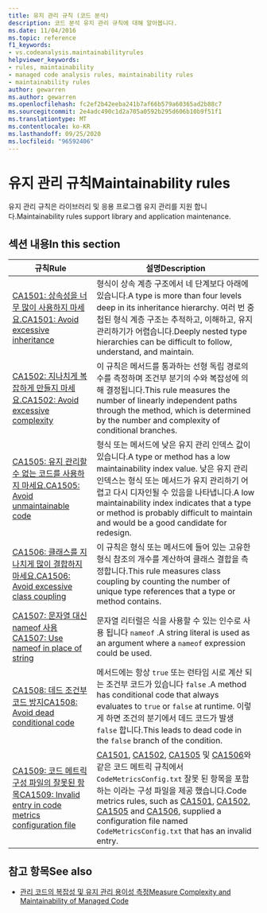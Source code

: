 ```yaml
---
title: 유지 관리 규칙 (코드 분석)
description: 코드 분석 유지 관리 규칙에 대해 알아봅니다.
ms.date: 11/04/2016
ms.topic: reference
f1_keywords:
- vs.codeanalysis.maintainabilityrules
helpviewer_keywords:
- rules, maintainability
- managed code analysis rules, maintainability rules
- maintainability rules
author: gewarren
ms.author: gewarren
ms.openlocfilehash: fc2ef2b42eeba241b7af66b579a60365ad2b88c7
ms.sourcegitcommit: 2e4adc490c1d2a705a0592b295d606b10b9f51f1
ms.translationtype: MT
ms.contentlocale: ko-KR
ms.lasthandoff: 09/25/2020
ms.locfileid: "96592406"
---
```

# <a name="maintainability-rules"></a><span data-ttu-id="3ec8e-103">유지 관리 규칙</span><span class="sxs-lookup"><span data-stu-id="3ec8e-103">Maintainability rules</span></span>

<span data-ttu-id="3ec8e-104">유지 관리 규칙은 라이브러리 및 응용 프로그램 유지 관리를 지원 합니다.</span><span class="sxs-lookup"><span data-stu-id="3ec8e-104">Maintainability rules support library and application maintenance.</span></span>

## <a name="in-this-section"></a><span data-ttu-id="3ec8e-105">섹션 내용</span><span class="sxs-lookup"><span data-stu-id="3ec8e-105">In this section</span></span>

| <span data-ttu-id="3ec8e-106">규칙</span><span class="sxs-lookup"><span data-stu-id="3ec8e-106">Rule</span></span> | <span data-ttu-id="3ec8e-107">설명</span><span class="sxs-lookup"><span data-stu-id="3ec8e-107">Description</span></span> |
|-----------|-----------------------------------|
| [<span data-ttu-id="3ec8e-108">CA1501: 상속성을 너무 많이 사용하지 마세요.</span><span class="sxs-lookup"><span data-stu-id="3ec8e-108">CA1501: Avoid excessive inheritance</span></span>](ca1501.md) | <span data-ttu-id="3ec8e-109">형식이 상속 계층 구조에서 네 단계보다 아래에 있습니다.</span><span class="sxs-lookup"><span data-stu-id="3ec8e-109">A type is more than four levels deep in its inheritance hierarchy.</span></span> <span data-ttu-id="3ec8e-110">여러 번 중첩된 형식 계층 구조는 추적하고, 이해하고, 유지 관리하기가 어렵습니다.</span><span class="sxs-lookup"><span data-stu-id="3ec8e-110">Deeply nested type hierarchies can be difficult to follow, understand, and maintain.</span></span> |
| [<span data-ttu-id="3ec8e-111">CA1502: 지나치게 복잡하게 만들지 마세요.</span><span class="sxs-lookup"><span data-stu-id="3ec8e-111">CA1502: Avoid excessive complexity</span></span>](ca1502.md) | <span data-ttu-id="3ec8e-112">이 규칙은 메서드를 통과하는 선형 독립 경로의 수를 측정하며 조건부 분기의 수와 복잡성에 의해 결정됩니다.</span><span class="sxs-lookup"><span data-stu-id="3ec8e-112">This rule measures the number of linearly independent paths through the method, which is determined by the number and complexity of conditional branches.</span></span> |
| [<span data-ttu-id="3ec8e-113">CA1505: 유지 관리할 수 없는 코드를 사용하지 마세요.</span><span class="sxs-lookup"><span data-stu-id="3ec8e-113">CA1505: Avoid unmaintainable code</span></span>](ca1505.md) | <span data-ttu-id="3ec8e-114">형식 또는 메서드에 낮은 유지 관리 인덱스 값이 있습니다.</span><span class="sxs-lookup"><span data-stu-id="3ec8e-114">A type or method has a low maintainability index value.</span></span> <span data-ttu-id="3ec8e-115">낮은 유지 관리 인덱스는 형식 또는 메서드가 유지 관리하기 어렵고 다시 디자인될 수 있음을 나타냅니다.</span><span class="sxs-lookup"><span data-stu-id="3ec8e-115">A low maintainability index indicates that a type or method is probably difficult to maintain and would be a good candidate for redesign.</span></span> |
| [<span data-ttu-id="3ec8e-116">CA1506: 클래스를 지나치게 많이 결합하지 마세요.</span><span class="sxs-lookup"><span data-stu-id="3ec8e-116">CA1506: Avoid excessive class coupling</span></span>](ca1506.md) | <span data-ttu-id="3ec8e-117">이 규칙은 형식 또는 메서드에 들어 있는 고유한 형식 참조의 개수를 계산하여 클래스 결합을 측정합니다.</span><span class="sxs-lookup"><span data-stu-id="3ec8e-117">This rule measures class coupling by counting the number of unique type references that a type or method contains.</span></span> |
| [<span data-ttu-id="3ec8e-118">CA1507: 문자열 대신 nameof 사용</span><span class="sxs-lookup"><span data-stu-id="3ec8e-118">CA1507: Use nameof in place of string</span></span>](ca1507.md) | <span data-ttu-id="3ec8e-119">문자열 리터럴은 식을 사용할 수 있는 인수로 사용 됩니다 `nameof` .</span><span class="sxs-lookup"><span data-stu-id="3ec8e-119">A string literal is used as an argument where a `nameof` expression could be used.</span></span> |
| [<span data-ttu-id="3ec8e-120">CA1508: 데드 조건부 코드 방지</span><span class="sxs-lookup"><span data-stu-id="3ec8e-120">CA1508: Avoid dead conditional code</span></span>](ca1508.md) | <span data-ttu-id="3ec8e-121">메서드에는 항상 `true` 또는 런타임 시로 계산 되는 조건부 코드가 있습니다 `false` .</span><span class="sxs-lookup"><span data-stu-id="3ec8e-121">A method has conditional code that always evaluates to `true` or `false` at runtime.</span></span> <span data-ttu-id="3ec8e-122">이렇게 하면 조건의 분기에서 데드 코드가 발생 `false` 합니다.</span><span class="sxs-lookup"><span data-stu-id="3ec8e-122">This leads to dead code in the `false` branch of the condition.</span></span> |
| [<span data-ttu-id="3ec8e-123">CA1509: 코드 메트릭 구성 파일의 잘못된 항목</span><span class="sxs-lookup"><span data-stu-id="3ec8e-123">CA1509: Invalid entry in code metrics configuration file</span></span>](ca1509.md) | <span data-ttu-id="3ec8e-124">[CA1501](ca1501.md), [CA1502](ca1502.md), [CA1505](ca1505.md) 및 [CA1506](ca1506.md)와 같은 코드 메트릭 규칙에서 `CodeMetricsConfig.txt` 잘못 된 항목을 포함 하는 이라는 구성 파일을 제공 했습니다.</span><span class="sxs-lookup"><span data-stu-id="3ec8e-124">Code metrics rules, such as [CA1501](ca1501.md), [CA1502](ca1502.md), [CA1505](ca1505.md) and [CA1506](ca1506.md), supplied a configuration file named `CodeMetricsConfig.txt` that has an invalid entry.</span></span> |

## <a name="see-also"></a><span data-ttu-id="3ec8e-125">참고 항목</span><span class="sxs-lookup"><span data-stu-id="3ec8e-125">See also</span></span>

- [<span data-ttu-id="3ec8e-126">관리 코드의 복잡성 및 유지 관리 용이성 측정</span><span class="sxs-lookup"><span data-stu-id="3ec8e-126">Measure Complexity and Maintainability of Managed Code</span></span>](/visualstudio/code-quality/code-metrics-values)
